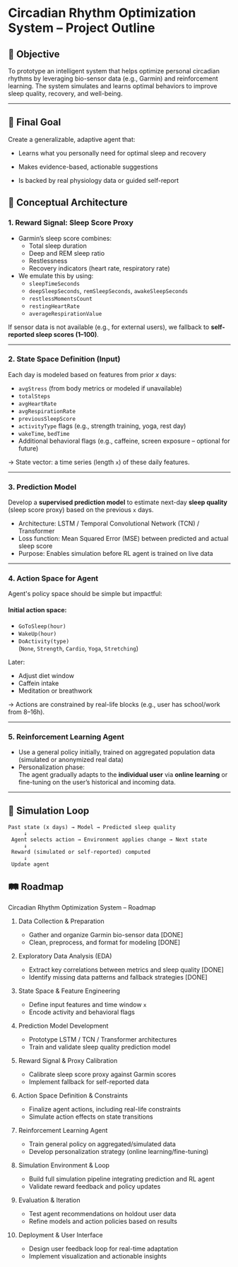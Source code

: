 # Circadian Rhythm Optimization System – Project Outline

## 🧠 Objective

To prototype an intelligent system that helps optimize personal circadian rhythms by leveraging bio-sensor data (e.g., Garmin) and reinforcement learning. The system simulates and learns optimal behaviors to improve sleep quality, recovery, and well-being.

---

## 🎯 Final Goal

Create a generalizable, adaptive agent that:

- Learns what you personally need for optimal sleep and recovery

- Makes evidence-based, actionable suggestions

- Is backed by real physiology data or guided self-report

## 🧩 Conceptual Architecture

### 1. **Reward Signal: Sleep Score Proxy**

- Garmin’s sleep score combines:
  - Total sleep duration
  - Deep and REM sleep ratio
  - Restlessness
  - Recovery indicators (heart rate, respiratory rate)
- We emulate this by using:
  - `sleepTimeSeconds`
  - `deepSleepSeconds`, `remSleepSeconds`, `awakeSleepSeconds`
  - `restlessMomentsCount`
  - `restingHeartRate`
  - `averageRespirationValue`

If sensor data is not available (e.g., for external users), we fallback to **self-reported sleep scores (1–100)**.

---

### 2. **State Space Definition (Input)**

Each day is modeled based on features from prior *x* days:

- `avgStress` (from body metrics or modeled if unavailable)
- `totalSteps`
- `avgHeartRate`
- `avgRespirationRate`
- `previousSleepScore`
- `activityType` flags (e.g., strength training, yoga, rest day)
- `wakeTime`, `bedTime`
- Additional behavioral flags (e.g., caffeine, screen exposure – optional for future)

→ State vector: a time series (length `x`) of these daily features.

---

### 3. **Prediction Model**

Develop a **supervised prediction model** to estimate next-day **sleep quality** (sleep score proxy) based on the previous `x` days.

- Architecture: LSTM / Temporal Convolutional Network (TCN) / Transformer
- Loss function: Mean Squared Error (MSE) between predicted and actual sleep score
- Purpose: Enables simulation before RL agent is trained on live data

---

### 4. **Action Space for Agent**

Agent's policy space should be simple but impactful:

#### Initial action space:
- `GoToSleep(hour)`
- `WakeUp(hour)`
- `DoActivity(type)`  
  (`None`, `Strength`, `Cardio`, `Yoga`, `Stretching`)


Later:
- Adjust diet window
- Caffein intake 
- Meditation or breathwork

→ Actions are constrained by real-life blocks (e.g., user has school/work from 8–16h).

---

### 5. **Reinforcement Learning Agent**

- Use a general policy initially, trained on aggregated population data (simulated or anonymized real data)
- Personalization phase:  
  The agent gradually adapts to the **individual user** via **online learning** or fine-tuning on the user’s historical and incoming data.

---

## 🧪 Simulation Loop

```text
Past state (x days) → Model → Predicted sleep quality
     ↓
 Agent selects action → Environment applies change → Next state
     ↓
 Reward (simulated or self-reported) computed
     ↓
 Update agent
```


## 🛤️ Roadmap

Circadian Rhythm Optimization System – Roadmap

1. Data Collection & Preparation  
   - Gather and organize Garmin bio-sensor data  [DONE]  
   - Clean, preprocess, and format for modeling  [DONE]

2. Exploratory Data Analysis (EDA)  
   - Extract key correlations between metrics and sleep quality  [DONE]  
   - Identify missing data patterns and fallback strategies  [DONE]

3. State Space & Feature Engineering  
   - Define input features and time window `x`  
   - Encode activity and behavioral flags

4. Prediction Model Development  
   - Prototype LSTM / TCN / Transformer architectures  
   - Train and validate sleep quality prediction model

5. Reward Signal & Proxy Calibration  
   - Calibrate sleep score proxy against Garmin scores  
   - Implement fallback for self-reported data

6. Action Space Definition & Constraints  
   - Finalize agent actions, including real-life constraints  
   - Simulate action effects on state transitions

7. Reinforcement Learning Agent  
   - Train general policy on aggregated/simulated data  
   - Develop personalization strategy (online learning/fine-tuning)

8. Simulation Environment & Loop  
   - Build full simulation pipeline integrating prediction and RL agent  
   - Validate reward feedback and policy updates

9. Evaluation & Iteration  
   - Test agent recommendations on holdout user data  
   - Refine models and action policies based on results

10. Deployment & User Interface  
    - Design user feedback loop for real-time adaptation  
    - Implement visualization and actionable insights
